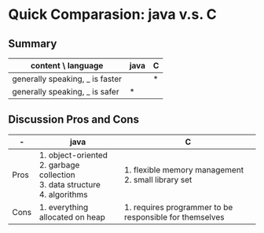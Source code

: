 # Quick Comparasion: java v.s. C
## Summary
content \ language | java | C
-------------------|------|---
generally speaking, _ is faster | | *
generally speaking, _ is safer | * |

## Discussion Pros and Cons
-| java | C
-|------|---
Pros| 1. object-oriented<br/> 2. garbage collection<br/> 3. data structure<br/> 4. algorithms<br/> | 1. flexible memory management<br/> 2. small library set<br/>
Cons| 1. everything allocated on heap<br/> | 1. requires programmer to be responsible for themselves <br/>
